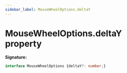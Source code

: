 ```yaml
---
sidebar_label: MouseWheelOptions.deltaY
---
```

# MouseWheelOptions.deltaY property

**Signature:**

```typescript
interface MouseWheelOptions {deltaY?: number;}
```
